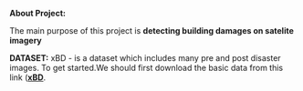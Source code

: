 **About Project:**

The main purpose of this project is **detecting building damages on satelite imagery**

**DATASET:**
xBD - is a dataset which includes many pre and post disaster images. 
To get started.We should first download the basic data from this link (**[xBD](https://xview2.org/dataset)**.


